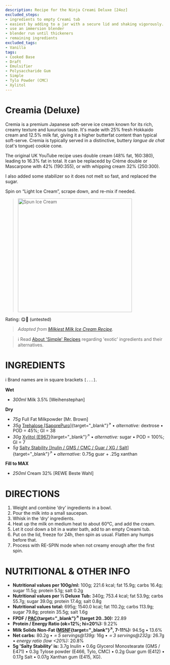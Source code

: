 ```yaml
---
description: Recipe for the Ninja Creami Deluxe [24oz]
excluded_steps:
- ingredients to empty Creami tub
- easiest by adding to a jar with a secure lid and shaking vigorously.
- use an immersion blender
- blender run until thickeners
- remaining ingredients
excluded_tags:
- Vanilla
tags:
- Cooked Base
- Draft
- Emulsifier
- Polysaccharide Gum
- Simple
- Tylo Powder (CMC)
- Xylitol
---
```

# Creamia (Deluxe)

Cremia is a premium Japanese soft-serve ice cream known for its rich, creamy texture and luxurious taste.
It's made with 25% fresh Hokkaido cream and 12.5% milk fat, giving it a higher butterfat content than typical soft-serve.
Cremia is typically served in a distinctive, buttery *langue de chat* (cat's tongue) cookie cone.

The original UK YouTube recipe uses double cream (48% fat, 160:380), leading to 16.3% fat in total.
It can be replacedd by Crème double or Mascarpone with 42% (190:355), or with whipping cream 32% (250:300).

I also added some stabilizer so it does not melt so fast, and replaced the sugar.

Spin on “Light Ice Cream”, scrape down, and re-mix if needed.

> <img width=360 alt="Spun Ice Cream" src="" class="zoomable" />

Rating: 😋🥛 (untested)

> *Adapted from [Milkiest Milk Ice Cream Recipe](https://www.tashcakes.com/2024/07/milkiest-milk-ice-cream-recipe-cremia.html).*

> ℹ️ Read [About 'Simple' Recipes](/ice-creamery/info/tips%2Btricks/#about-simple-recipes) regarding 'exotic' ingredients and their alternatives.

# INGREDIENTS

ℹ️ Brand names are in square brackets `[...]`.

**Wet**

  - _300ml_ Milk 3.5% [Weihenstephan]

**Dry**

  - _75g_ Full Fat Milkpowder [Mr. Brown]
  - _35g_ [Trehalose \[SaporePuro\]](/ice-creamery/info/ingredients/#trehalose-e965){target="_blank"}<sup>↗</sup> • *alternative:* dextrose • POD = 45%; GI = 38
  - _30g_ [Xylitol (E967)](/ice-creamery/info/ingredients/#xylitol-e967){target="_blank"}<sup>↗</sup> • *alternative:* sugar • POD = 100%; GI = 7
  - _5g_ [Salty Stability \[Inulin / GMS / CMC / Guar / XG / Salt\]](/ice-creamery/S/Salty%20Stability/){target="_blank"}<sup>↗</sup> • *alternative:* 0.75g guar + .25g xanthan

**Fill to MAX**

  - _250ml_ Cream 32% [REWE Beste Wahl]

# DIRECTIONS

 1. Weight and combine ‘dry’ ingredients in a bowl.
 1. Pour the milk into a small saucepan.
 1. Whisk in the ‘dry’ ingredients.
 1. Heat up the milk on medium heat to about 60°C, and add the cream.
 1. Let it cool down a bit in a water bath, add to an empty Creami tub.
 1. Put on the lid, freeze for 24h, then spin as usual. Flatten any humps before that.
 1. Process with RE-SPIN mode when not creamy enough after the first spin.

# NUTRITIONAL & OTHER INFO

- **Nutritional values per 100g/ml:** 100g; 221.6 kcal; fat 15.9g; carbs 16.4g; sugar 11.5g; protein 5.1g; salt 0.2g
- **Nutritional values per ½ Deluxe Tub:** 340g; 753.4 kcal; fat 53.9g; carbs 55.7g; sugar 39.0g; protein 17.4g; salt 0.8g
- **Nutritional values total:** 695g; 1540.0 kcal; fat 110.2g; carbs 113.9g; sugar 79.8g; protein 35.5g; salt 1.6g
- **FPDF / [PAC](/ice-creamery/info/glossary/#potere-anti-congelante-pac){target="_blank"}<sup>↗</sup> (target 20..30):** 22.89
- **Protein / Energy Ratio (ok=12%; hi=20%):** 9.22%
- **Milk Solids Non-Fat ([MSNF](/ice-creamery/info/glossary/#milk-solids-not-fat-msnf){target="_blank"}<sup>↗</sup>, 7-11%):** 94.5g • 13.6%
- **Net carbs:** 80.2g • *∝ 5 servings@139g:* 16g • *∝ 3 servings@232g:* 26.7g • *energy ratio (low <20%):* 20.8%
- **5g 'Salty Stability' is:** 3.7g Inulin • 0.6g Glycerol Monostearate (GMS / E471) • 0.3g Tylose powder (E466, Tylo, CMC) • 0.2g Guar gum (E412) • 0.17g Salt • 0.07g Xanthan gum (E415, XG).
